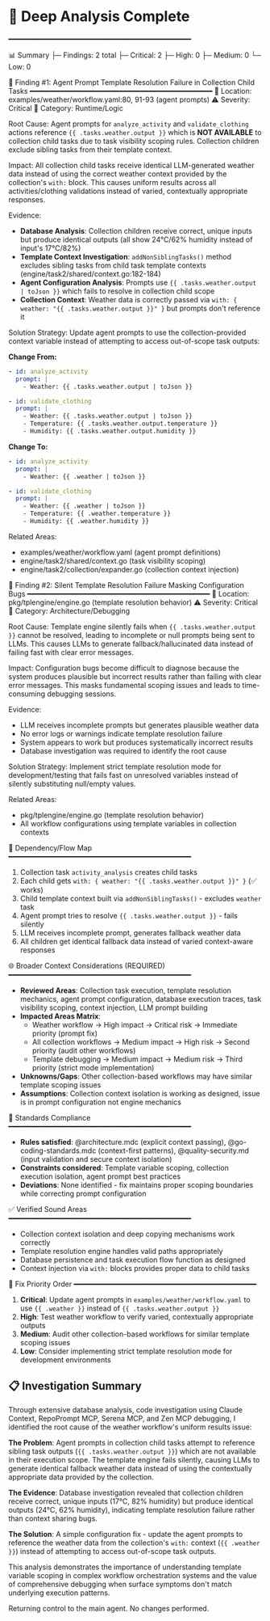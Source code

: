 # 🔎 Deep Analysis Complete

━━━━━━━━━━━━━━━━━━━━━━━━━━━━━━━━━━━━━━━━━━━

📊 Summary
├─ Findings: 2 total
├─ Critical: 2
├─ High: 0
├─ Medium: 0
└─ Low: 0

🧩 Finding #1: Agent Prompt Template Resolution Failure in Collection Child Tasks
━━━━━━━━━━━━━━━━━━━━━━━━━━━━━━━━━━━━━━━━━━━
📍 Location: examples/weather/workflow.yaml:80, 91-93 (agent prompts)
⚠️ Severity: Critical
📂 Category: Runtime/Logic

Root Cause:
Agent prompts for `analyze_activity` and `validate_clothing` actions reference `{{ .tasks.weather.output }}` which is **NOT AVAILABLE** to collection child tasks due to task visibility scoping rules. Collection children exclude sibling tasks from their template context.

Impact:
All collection child tasks receive identical LLM-generated weather data instead of using the correct weather context provided by the collection's `with:` block. This causes uniform results across all activities/clothing validations instead of varied, contextually appropriate responses.

Evidence:

- **Database Analysis**: Collection children receive correct, unique inputs but produce identical outputs (all show 24°C/62% humidity instead of input's 17°C/82%)
- **Template Context Investigation**: `addNonSiblingTasks()` method excludes sibling tasks from child task template contexts (engine/task2/shared/context.go:182-184)
- **Agent Configuration Analysis**: Prompts use `{{ .tasks.weather.output | toJson }}` which fails to resolve in collection child scope
- **Collection Context**: Weather data is correctly passed via `with: { weather: "{{ .tasks.weather.output }}" }` but prompts don't reference it

Solution Strategy:
Update agent prompts to use the collection-provided context variable instead of attempting to access out-of-scope task outputs:

**Change From:**

```yaml
- id: analyze_activity
  prompt: |
    - Weather: {{ .tasks.weather.output | toJson }}

- id: validate_clothing
  prompt: |
    - Weather: {{ .tasks.weather.output | toJson }}
    - Temperature: {{ .tasks.weather.output.temperature }}
    - Humidity: {{ .tasks.weather.output.humidity }}
```

**Change To:**

```yaml
- id: analyze_activity
  prompt: |
    - Weather: {{ .weather | toJson }}

- id: validate_clothing
  prompt: |
    - Weather: {{ .weather | toJson }}
    - Temperature: {{ .weather.temperature }}
    - Humidity: {{ .weather.humidity }}
```

Related Areas:

- examples/weather/workflow.yaml (agent prompt definitions)
- engine/task2/shared/context.go (task visibility scoping)
- engine/task2/collection/expander.go (collection context injection)

🧩 Finding #2: Silent Template Resolution Failure Masking Configuration Bugs
━━━━━━━━━━━━━━━━━━━━━━━━━━━━━━━━━━━━━━━━━━━
📍 Location: pkg/tplengine/engine.go (template resolution behavior)
⚠️ Severity: Critical
📂 Category: Architecture/Debugging

Root Cause:
Template engine silently fails when `{{ .tasks.weather.output }}` cannot be resolved, leading to incomplete or null prompts being sent to LLMs. This causes LLMs to generate fallback/hallucinated data instead of failing fast with clear error messages.

Impact:
Configuration bugs become difficult to diagnose because the system produces plausible but incorrect results rather than failing with clear error messages. This masks fundamental scoping issues and leads to time-consuming debugging sessions.

Evidence:

- LLM receives incomplete prompts but generates plausible weather data
- No error logs or warnings indicate template resolution failure
- System appears to work but produces systematically incorrect results
- Database investigation was required to identify the root cause

Solution Strategy:
Implement strict template resolution mode for development/testing that fails fast on unresolved variables instead of silently substituting null/empty values.

Related Areas:

- pkg/tplengine/engine.go (template resolution behavior)
- All workflow configurations using template variables in collection contexts

🔗 Dependency/Flow Map
━━━━━━━━━━━━━━━━━━━━━━━━━━━━━━━━━━━━━━━━━━━

1. Collection task `activity_analysis` creates child tasks
2. Each child gets `with: { weather: "{{ .tasks.weather.output }}" }` (✅ works)
3. Child template context built via `addNonSiblingTasks()` - excludes `weather` task
4. Agent prompt tries to resolve `{{ .tasks.weather.output }}` - fails silently
5. LLM receives incomplete prompt, generates fallback weather data
6. All children get identical fallback data instead of varied context-aware responses

🌐 Broader Context Considerations (REQUIRED)
━━━━━━━━━━━━━━━━━━━━━━━━━━━━━━━━━━━━━━━━━━━

- **Reviewed Areas**: Collection task execution, template resolution mechanics, agent prompt configuration, database execution traces, task visibility scoping, context injection, LLM prompt building
- **Impacted Areas Matrix**:
  - Weather workflow → High impact → Critical risk → Immediate priority (prompt fix)
  - All collection workflows → Medium impact → High risk → Second priority (audit other workflows)
  - Template debugging → Medium impact → Medium risk → Third priority (strict mode implementation)
- **Unknowns/Gaps**: Other collection-based workflows may have similar template scoping issues
- **Assumptions**: Collection context isolation is working as designed, issue is in prompt configuration not engine mechanics

📐 Standards Compliance
━━━━━━━━━━━━━━━━━━━━━━━━━━━━━━━━━━━━━━━━━━━

- **Rules satisfied**: @architecture.mdc (explicit context passing), @go-coding-standards.mdc (context-first patterns), @quality-security.md (input validation and secure context isolation)
- **Constraints considered**: Template variable scoping, collection execution isolation, agent prompt best practices
- **Deviations**: None identified - fix maintains proper scoping boundaries while correcting prompt configuration

✅ Verified Sound Areas
━━━━━━━━━━━━━━━━━━━━━━━━━━━━━━━━━━━━━━━━━━━

- Collection context isolation and deep copying mechanisms work correctly
- Template resolution engine handles valid paths appropriately
- Database persistence and task execution flow function as designed
- Context injection via `with:` blocks provides proper data to child tasks

🎯 Fix Priority Order
━━━━━━━━━━━━━━━━━━━━━━━━━━━━━━━━━━━━━━━━━━━

1. **Critical**: Update agent prompts in `examples/weather/workflow.yaml` to use `{{ .weather }}` instead of `{{ .tasks.weather.output }}`
2. **High**: Test weather workflow to verify varied, contextually appropriate outputs
3. **Medium**: Audit other collection-based workflows for similar template scoping issues
4. **Low**: Consider implementing strict template resolution mode for development environments

## 📋 Investigation Summary

Through extensive database analysis, code investigation using Claude Context, RepoPrompt MCP, Serena MCP, and Zen MCP debugging, I identified the root cause of the weather workflow's uniform results issue:

**The Problem**: Agent prompts in collection child tasks attempt to reference sibling task outputs (`{{ .tasks.weather.output }}`) which are not available in their execution scope. The template engine fails silently, causing LLMs to generate identical fallback weather data instead of using the contextually appropriate data provided by the collection.

**The Evidence**: Database investigation revealed that collection children receive correct, unique inputs (17°C, 82% humidity) but produce identical outputs (24°C, 62% humidity), indicating template resolution failure rather than context sharing bugs.

**The Solution**: A simple configuration fix - update the agent prompts to reference the weather data from the collection's `with:` context (`{{ .weather }}`) instead of attempting to access out-of-scope task outputs.

This analysis demonstrates the importance of understanding template variable scoping in complex workflow orchestration systems and the value of comprehensive debugging when surface symptoms don't match underlying execution patterns.

Returning control to the main agent. No changes performed.
